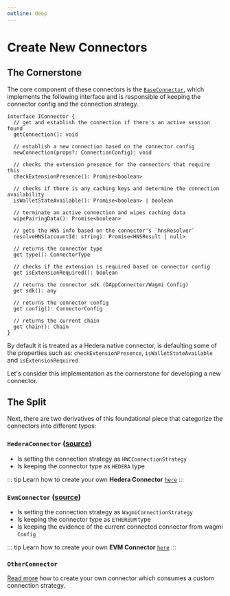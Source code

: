 ```yaml
---
outline: deep
---
```


# Create New Connectors

## The Cornerstone

The core component of these connectors is the [`BaseConnector`](https://github.com/buidler-labs/hashgraph-react-wallets/blob/main/src/hWBridge/connectors/BaseConnector.ts), which implements the following interface and is responsible of keeping the connector config and the connection strategy.

```tsx
interface IConnector {
  // get and establish the connection if there's an active session found
  getConnection(): void

  // establish a new connection based on the connector config
  newConnection(props?: ConnectionConfig): void

  // checks the extension presence for the connectors that require this
  checkExtensionPresence(): Promise<boolean>

  // checks if there is any caching keys and determine the connection availability
  isWalletStateAvailable(): Promise<boolean> | boolean

  // terminate an active connection and wipes caching data
  wipePairingData(): Promise<boolean>

  // gets the HNS info based on the connector's `hnsResolver`
  resolveHNS(accountId: string): Promise<HNSResult | null>

  // returns the connector type
  get type(): ConnectorType

  // checks if the extension is required based on connector config
  get isExtensionRequired(): boolean

  // returns the connector sdk (DAppConnector/Wagmi Config)
  get sdk(): any

  // returns the connector config
  get config(): ConnectorConfig

  // returns the current chain
  get chain(): Chain
}
```

By default it is treated as a Hedera native connector, is defaulting some of the properties such as: `checkExtensionPresence`, `isWalletStateAvailable` and `isExtensionRequired`

Let's consider this implementation as the cornerstone for developing a new connector.

## The Split

Next, there are two derivatives of this foundational piece that categorize the connectors into different types:

### `HederaConnector` ([source](https://github.com/buidler-labs/hashgraph-react-wallets/blob/main/src/hWBridge/connectors/HederaConnector.ts)) <Badge type="tip" text="Recommended" />

- Is setting the connection strategy as `HWCConnectionStrategy`
- Is keeping the connector type as `HEDERA` type

::: tip
Learn how to create your own **Hedera Connector** [`here`](/connectors/create-connectors/hedera-connector)
:::

### `EvmConnector` ([source](https://github.com/buidler-labs/hashgraph-react-wallets/blob/main/src/hWBridge/connectors/EvmConnector.ts))

- Is setting the connection strategy as `WagmiConnectionStrategy`
- Is keeping the connector type as `ETHEREUM` type
- Is keeping the evidence of the current connected connector from wagmi `Config`

::: tip
Learn how to create your own **EVM Connector** [`here`](/connectors/create-connectors/evm-connector)
:::

### `OtherConnector`

[Read more](/connectors/create-connectors/create-other-connectors) how to create your own connector which consumes a custom connection strategy.
